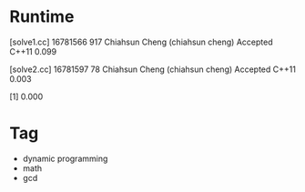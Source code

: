 # Runtime

[solve1.cc]
16781566    917 Chiahsun Cheng (chiahsun cheng)   Accepted  C++11   0.099

[solve2.cc]
16781597    78  Chiahsun Cheng (chiahsun cheng)   Accepted  C++11   0.003



[1] 0.000


# Tag

* dynamic programming
* math
* gcd
